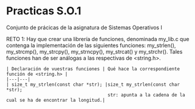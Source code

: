 # Practicas S.O.1
 Conjunto de prácicas de la asignatura de Sistemas Operativos I


RETO 1:
    Hay que crear una librería de funciones, denominada  my_lib.c que contenga la implementación de  las siguientes funciones: my_strlen(), my_strcmp(), my_strcpy(), my_strncpy(),  my_strcat() y my_strchr(). Tales funciones han de ser análogas a las respectivas de <string.h>.

    | Declaración de vuestras funciones | Qué hace la correspondiente función de <string.h> |
    |---|---|
    | size_t my_strlen(const char *str); |size_t my_strlen(const char *str);
                                          str: apunta a la cadena de la cual se ha de encontrar la longitud.|